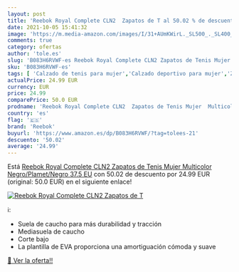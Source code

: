 ```yaml
---
layout: post
title: 'Reebok Royal Complete CLN2  Zapatos de T al 50.02 % de descuento'
date: 2021-10-05 15:41:32
image: 'https://m.media-amazon.com/images/I/31+AUmKWirL._SL500_._SL400_.jpg'
comments: true
category: ofertas
author: 'tole.es'
slug: 'B083H6RVWF-es Reebok Royal Complete CLN2 Zapatos de Tenis Mujer...'
sku: 'B083H6RVWF-es'
tags: [ 'Calzado de tenis para mujer','Calzado deportivo para mujer','Zapatillas y calzado deportivo para mujer','Zapatos','Zapatos para mujer','Zapatos y complementos','reebok','zapatos', ]
actualPrice: 24.99 EUR
currency: EUR
price: 24.99
comparePrice: 50.0 EUR
prodname: 'Reebok Royal Complete CLN2  Zapatos de Tenis Mujer  Multicolor  Negro/Plamet/Negro   37.5 EU'
country: 'es'
flag: '🇪🇸'
brand: 'Reebok'
buyurl: 'https://www.amazon.es/dp/B083H6RVWF/?tag=tolees-21'
descuento: '50.02'
average: '24.99'
---
```


Está [Reebok Royal Complete CLN2  Zapatos de Tenis Mujer  Multicolor  Negro/Plamet/Negro   37.5 EU](https://www.amazon.es/dp/B083H6RVWF/?tag=tolees-21) con 50.02 de descuento por 24.99 EUR (original: 50.0 EUR) en el siguiente enlace!

[![Reebok Royal Complete CLN2  Zapatos de T](https://m.media-amazon.com/images/I/31+AUmKWirL._SL500_._SL400_.jpg)](https://www.amazon.es/dp/B083H6RVWF/?tag=tolees-21)

ℹ️:

- Suela de caucho para más durabilidad y tracción
- Mediasuela de caucho
- Corte bajo
- La plantilla de EVA proporciona una amortiguación cómoda y suave

[🛒 Ver la oferta!!](https://www.amazon.es/dp/B083H6RVWF/?tag=tolees-21)
